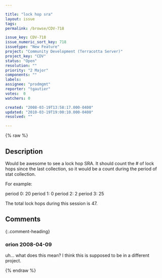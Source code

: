 ```yaml
---

title: "lock hop sra"
layout: issue
tags: 
permalink: /browse/CDV-718

issue_key: CDV-718
issue_numeric_sort_key: 718
issuetype: "New Feature"
project: "Community Development (Terracotta Server)"
project_key: "CDV"
status: "Open"
resolution: ""
priority: "2 Major"
components: ""
labels: 
assignee: "prodmgmt"
reporter: "tgautier"
votes:  0
watchers: 0

created: "2008-03-19T13:58:17.000-0400"
updated: "2010-03-19T19:00:10.000-0400"
resolved: ""

---
```




{% raw %}



## Description

<div markdown="1" class="description">

Would be awesome to see a lock hop SRA.  It should count the # of lock hops since the last collection, so it would be a count during the period of stat collection.

For example:

period 0: 20
period 1: 0
period 2: 2
period 3: 25

The total lock hops during this session is 47.


</div>

## Comments


{:.comment-heading}
### **orion** <span class="date">2008-04-09</span>

<div markdown="1" class="comment">

uh... what does this mean?  I think this is supposed to be in a different project.

</div>



{% endraw %}
